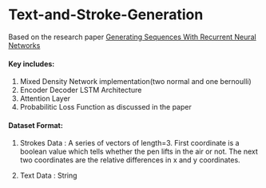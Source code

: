 # Text-and-Stroke-Generation

Based on the research paper [Generating Sequences With Recurrent Neural Networks](https://arxiv.org/pdf/1308.0850.pdf)

#### Key includes:

1. Mixed Density Network implementation(two normal and one bernoulli)
2. Encoder Decoder LSTM Architecture 
3. Attention Layer 
4. Probabilitic Loss Function as discussed in the paper


#### Dataset Format:
1. Strokes Data : A series of vectors of length=3. First coordinate is a boolean value which tells whether the pen lifts in the air or not. The next two coordinates are the relative differences in x and y coordinates.

2. Text Data : String
